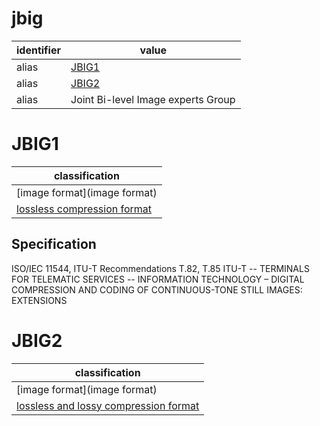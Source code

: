 # jbig

| identifier     | value
| -------------- | -----
| alias          | [JBIG1](#jbig1)
| alias          | [JBIG2](#jbig2)
| alias          | Joint Bi-level Image experts Group

# JBIG1
| classification
| --------------
| [image format](image format)
| [lossless compression format](compression.md)

## Specification
ISO/IEC 11544, ITU-T Recommendations T.82, T.85
ITU-T -- TERMINALS FOR TELEMATIC SERVICES -- INFORMATION TECHNOLOGY – DIGITAL COMPRESSION AND CODING OF CONTINUOUS-TONE STILL IMAGES: EXTENSIONS

# JBIG2
| classification
| --------------
| [image format](image format)
| [lossless and lossy compression format](compression.md)


